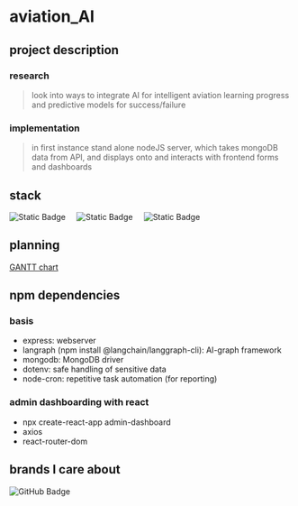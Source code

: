# aviation_AI

## project description
### research
> look into ways to integrate AI for intelligent aviation learning progress and predictive models for success/failure
### implementation
> in first instance stand alone nodeJS server, which takes mongoDB data from API, and displays onto and interacts with frontend forms and dashboards

## stack
![Static Badge](https://img.shields.io/badge/built_in-JavaScript-D85937?style=flat)
&nbsp;&nbsp;&nbsp;
![Static Badge](https://img.shields.io/badge/AI_tool-Langraph-C2CBA9?style=flat)
&nbsp;&nbsp;&nbsp;
![Static Badge](https://img.shields.io/badge/data_from-MongoDB-D7E4EC?style=flat)
&nbsp;&nbsp;&nbsp;

## planning
[GANTT chart](https://docs.google.com/spreadsheets/d/1Xz3UcsKheMnLBxPb7cIgCECvu0LNfSPh-nyv5ipezY4/edit?usp=sharing)

## npm dependencies
### basis
- express: webserver
- langraph (npm install @langchain/langgraph-cli): AI-graph framework
- mongodb: MongoDB driver
- dotenv: safe handling of sensitive data
- node-cron: repetitive task automation (for reporting)
### admin dashboarding with react
- npx create-react-app admin-dashboard
- axios 
- react-router-dom

## brands I care about
![GitHub Badge](https://img.shields.io/badge/lada-yellow?logo=lada&logoColor=white&style=for-the-badge)